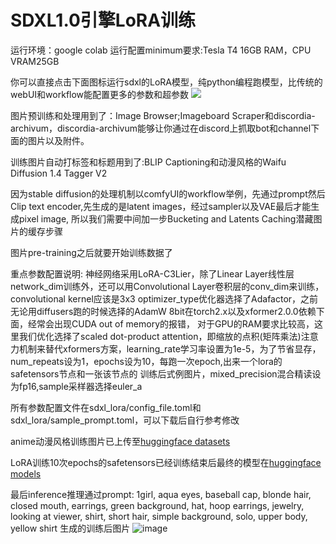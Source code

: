 # SDXL1.0引擎LoRA训练

运行环境：google colab
运行配置minimum要求:Tesla T4 16GB RAM，CPU VRAM25GB

你可以直接点击下面图标运行sdxl的LoRA模型，纯python编程跑模型，比传统的webUI和workflow能配置更多的参数和超参数
[![](https://img.shields.io/static/v1?message=Open%20in%20Colab&logo=googlecolab&labelColor=5c5c5c&color=0f80c1&label=%20&style=flat)](https://colab.research.google.com/drive/1jLdpH8rkrLUbSmvc-3-ZMSyK6KTsejaB?usp=sharing) 

图片预训练和处理用到了：Image Browser;Imageboard Scraper和discordia-archivum，discordia-archivum能够让你通过在discord上抓取bot和channel下面的图片以及附件。

训练图片自动打标签和标题用到了:BLIP Captioning和动漫风格的Waifu Diffusion 1.4 Tagger V2

因为stable diffusion的处理机制以comfyUI的workflow举例，先通过prompt然后Clip text encoder,先生成的是latent images，经过sampler以及VAE最后才能生成pixel image,
所以我们需要中间加一步Bucketing and Latents Caching潜藏图片的缓存步骤

图片pre-training之后就要开始训练数据了

重点参数配置说明:
神经网络采用LoRA-C3Lier，除了Linear Layer线性层network_dim训练外，还可以用Convolutional Layer卷积层的conv_dim来训练，convolutional kernel应该是3x3
optimizer_type优化器选择了Adafactor，之前无论用diffusers跑的时候选择的AdamW 8bit在torch2.x以及xformer2.0.0依赖下面，经常会出现CUDA out of memory的报错，
对于GPU的RAM要求比较高，这里我们优化选择了scaled dot-product attention，即缩放的点积(矩阵乘法)注意力机制来替代xformers方案，learning_rate学习率设置为1e-5，为了节省显存，num_repeats设为1，epochs设为10，每跑一次epoch,出来一个lora的safetensors节点和一张该节点的
训练后式例图片，mixed_precision混合精读设为fp16,sample采样器选择euler_a

所有参数配置文件在sdxl_lora/config_file.toml和sdxl_lora/sample_prompt.toml，可以下载后自行参考修改

anime动漫风格训练图片已上传至[huggingface datasets](https://huggingface.co/datasets/frank-chieng/hitokomoru-lora-sdxl1.0base)

LoRA训练10次epochs的safetensors已经训练结束后最终的模型在[huggingface models](https://huggingface.co/frank-chieng/hitokomoru/tree/main/output)

最后inference推理通过prompt: 1girl, aqua eyes, baseball cap, blonde hair, closed mouth, earrings, green background, hat, hoop earrings, jewelry, looking at viewer, shirt, short hair, simple background, solo, upper body, yellow shirt
生成的训练后图片
![image](https://github.com/frankchieng/comfyUI-Stable-Diffusion-Chinese-Geting-Started-Guide/blob/main/assets/sdxl_lora_20230801152910_e000003_00.png)
